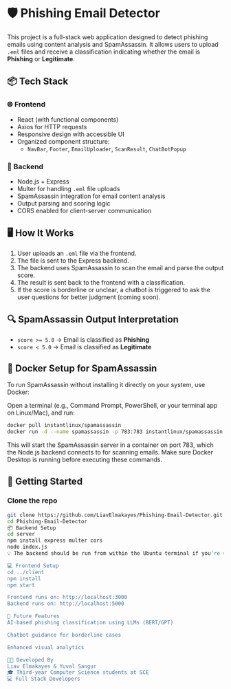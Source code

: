 # 🛡️ Phishing Email Detector

This project is a full-stack web application designed to detect phishing emails using content analysis and SpamAssassin. It allows users to upload `.eml` files and receive a classification indicating whether the email is **Phishing** or **Legitimate**.

## 📦 Tech Stack

### 🌐 Frontend
- React (with functional components)
- Axios for HTTP requests
- Responsive design with accessible UI
- Organized component structure:
  - `NavBar`, `Footer`, `EmailUploader`, `ScanResult`, `ChatBotPopup`

### 🧠 Backend
- Node.js + Express
- Multer for handling `.eml` file uploads
- SpamAssassin integration for email content analysis
- Output parsing and scoring logic
- CORS enabled for client-server communication

## 🖥️ How It Works

1. User uploads an `.eml` file via the frontend.
2. The file is sent to the Express backend.
3. The backend uses SpamAssassin to scan the email and parse the output score.
4. The result is sent back to the frontend with a classification.
5. If the score is borderline or unclear, a chatbot is triggered to ask the user questions for better judgment (coming soon).

## 🔍 SpamAssassin Output Interpretation

- `score >= 5.0` → Email is classified as **Phishing**
- `score < 5.0` → Email is classified as **Legitimate**

## 🐳 Docker Setup for SpamAssassin

To run SpamAssassin without installing it directly on your system, use Docker:

Open a terminal (e.g., Command Prompt, PowerShell, or your terminal app on Linux/Mac), and run:

```bash
docker pull instantlinux/spamassassin
docker run -d --name spamassassin -p 783:783 instantlinux/spamassassin
```
This will start the SpamAssassin server in a container on port 783, which the Node.js backend connects to for scanning emails.
Make sure Docker Desktop is running before executing these commands.

## 🚀 Getting Started

### Clone the repo
```bash
git clone https://github.com/LiavElmakayes/Phishing-Email-Detector.git
cd Phishing-Email-Detector
📦 Backend Setup
cd server
npm install express multer cors
node index.js
💡 The backend should be run from within the Ubuntu terminal if you're using WSL/Linux. Make sure SpamAssassin is also running (via Docker) before starting the server.

💻 Frontend Setup
cd ../client
npm install
npm start

Frontend runs on: http://localhost:3000
Backend runs on: http://localhost:5000

💬 Future Features
AI-based phishing classification using LLMs (BERT/GPT)

Chatbot guidance for borderline cases

Enhanced visual analytics

🧑‍💻 Developed By
Liav Elmakayes & Yuval Sangur
🎓 Third-year Computer Science students at SCE
💻 Full Stack Developers
